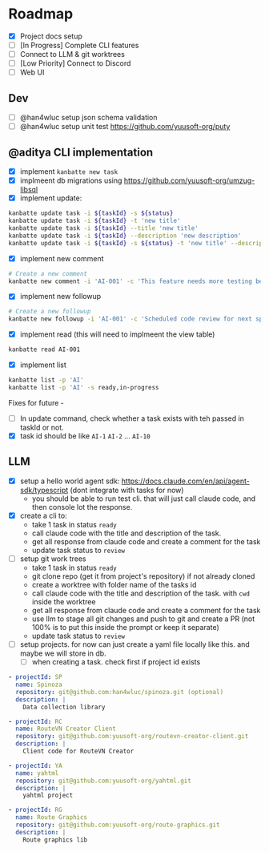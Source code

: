 # Roadmap

- [X] Project docs setup
- [ ] [In Progress] Complete CLI features
- [ ] Connect to LLM & git worktrees
- [ ] [Low Priority] Connect to Discord
- [ ] Web UI

## Dev

- [ ] @han4wluc setup json schema validation
- [ ] @han4wluc setup unit test https://github.com/yuusoft-org/puty

## @aditya CLI implementation

- [X] implement `kanbatte new task`
- [X] implmeent db migrations using https://github.com/yuusoft-org/umzug-libsql
- [X] implement update:

```bash
kanbatte update task -i ${taskId} -s ${status}
kanbatte update task -i ${taskId} -t 'new title'
kanbatte update task -i ${taskId} --title 'new title'
kanbatte update task -i ${taskId} --description 'new description'
kanbatte update task -i ${taskId} -s ${status} -t 'new title' --description 'new description'
```

- [X] implement new comment

```bash
# Create a new comment
kanbatte new comment -i 'AI-001' -c 'This feature needs more testing before deployment'
```

- [X] implement new followup

```bash
# Create a new followup
kanbatte new followup -i 'AI-001' -c 'Scheduled code review for next sprint'
```

- [X] implement read (this will need to implmeent the view table)

```bash
kanbatte read AI-001
```

- [X] implement list

```bash
kanbatte list -p 'AI'
kanbatte list -p 'AI' -s ready,in-progress
```

Fixes for future -

- [ ] In update command, check whether a task exists with teh passed in taskId or not.
- [X] task id should be like `AI-1` `AI-2` ... `AI-10`

## LLM

- [X] setup a hello world agent sdk: https://docs.claude.com/en/api/agent-sdk/typescript (dont integrate with tasks for now)
  - you should be able to run test cli. that will just call claude code, and then console lot the response.
- [X] create a cli to:
  - take 1 task in status `ready`
  - call claude code with the title and description of the task.
  - get all response from claude code and create a comment for the task
  - update task status to `review`
- [ ] setup git work trees
  - take 1 task in status `ready`
  - git clone repo (get it from project's repository) if not already cloned
  - create a worktree with folder name of the tasks id
  - call claude code with the title and description of the task. with `cwd` inside the worktree
  - get all response from claude code and create a comment for the task
  - use llm to stage all git changes and push to git and create a PR (not 100% is to put this inside the prompt or keep it separate)
  - update task status to `review`
- [ ] setup projects. for now can just create a yaml file locally like this. and maybe we will store in db.
  - [ ] when creating a task. check first if project id exists

```yaml
- projectId: SP
  name: Spinoza
  repository: git@github.com:han4wluc/spinoza.git (optional)
  description: |
    Data collection library

- projectId: RC
  name: RouteVN Creator Client
  repository: git@github.com:yuusoft-org/routevn-creator-client.git
  description: |
    Client code for RouteVN Creator

- projectId: YA
  name: yahtml
  repository: git@github.com:yuusoft-org/yahtml.git
  description: |
    yahtml project

- projectId: RG
  name: Route Graphics
  repository: git@github.com:yuusoft-org/route-graphics.git
  description: |
    Route graphics lib
```
